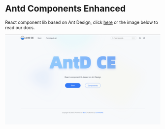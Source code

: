 # Antd Components Enhanced

React component lib based on Ant Design, click <a href="https://lexmin0412.github.io/antd-components-enhanced" target="_blank">here</a> or the image below to read our docs.

<a href="https://lexmin0412.github.io/antd-components-enhanced" target="_blank">![首页](./docs_index.png)</a>
